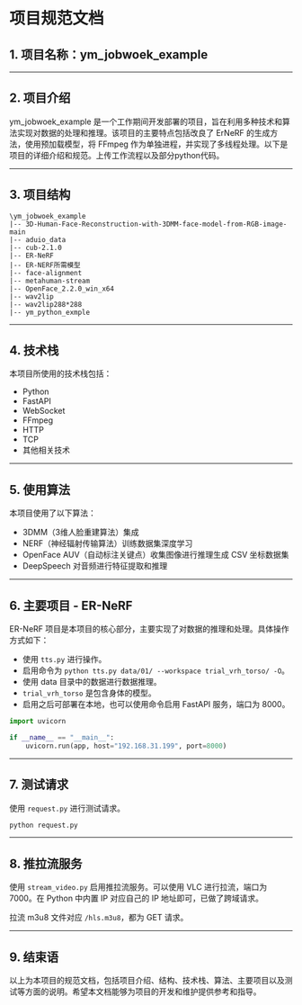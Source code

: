 # 项目规范文档

## 1. 项目名称：ym_jobwoek_example

---

## 2. 项目介绍

ym_jobwoek_example 是一个工作期间开发部署的项目，旨在利用多种技术和算法实现对数据的处理和推理。该项目的主要特点包括改良了 ErNeRF 的生成方法，使用预加载模型，将 FFmpeg 作为单独进程，并实现了多线程处理。以下是项目的详细介绍和规范。上传工作流程以及部分python代码。

---

## 3. 项目结构

```
\ym_jobwoek_example
|-- 3D-Human-Face-Reconstruction-with-3DMM-face-model-from-RGB-image-main
|-- aduio_data
|-- cub-2.1.0
|-- ER-NeRF
|-- ER-NERF所需模型
|-- face-alignment
|-- metahuman-stream
|-- OpenFace_2.2.0_win_x64
|-- wav2lip
|-- wav2lip288*288
|-- ym_python_exmple
```

---

## 4. 技术栈

本项目所使用的技术栈包括：

- Python
- FastAPI
- WebSocket
- FFmpeg
- HTTP
- TCP
- 其他相关技术

---

## 5. 使用算法

本项目使用了以下算法：

- 3DMM（3维人脸重建算法）集成
- NERF（神经辐射传输算法）训练数据集深度学习
- OpenFace AUV（自动标注关键点）收集图像进行推理生成 CSV 坐标数据集
- DeepSpeech 对音频进行特征提取和推理

---

## 6. 主要项目 - ER-NeRF

ER-NeRF 项目是本项目的核心部分，主要实现了对数据的推理和处理。具体操作方式如下：

- 使用 `tts.py` 进行操作。
- 启用命令为 `python tts.py data/01/ --workspace trial_vrh_torso/ -O`。
- 使用 data 目录中的数据进行数据推理。
- `trial_vrh_torso` 是包含身体的模型。
- 启用之后可部署在本地，也可以使用命令启用 FastAPI 服务，端口为 8000。

```python
import uvicorn

if __name__ == "__main__":
    uvicorn.run(app, host="192.168.31.199", port=8000)
```

---

## 7. 测试请求

使用 `request.py` 进行测试请求。

```python
python request.py
```

---

## 8. 推拉流服务

使用 `stream_video.py` 启用推拉流服务。可以使用 VLC 进行拉流，端口为 7000。在 Python 中内置 IP 对应自己的 IP 地址即可，已做了跨域请求。

拉流 m3u8 文件对应 `/hls.m3u8`，都为 GET 请求。

---

## 9. 结束语

以上为本项目的规范文档，包括项目介绍、结构、技术栈、算法、主要项目以及测试等方面的说明。希望本文档能够为项目的开发和维护提供参考和指导。
